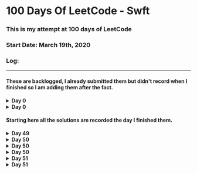 # 100 Days Of LeetCode - Swft

### This is my attempt at 100 days of LeetCode
### Start Date: March 19th, 2020

### Log:
- - - -  

#### These are backlogged, I already submitted them but didn't record when I finished so I am adding them after the fact. 

<!---->
<details>
<summary><b>Day 0</b></summary>

1. [1_two_sum](https://github.com/wongandydev/DaysOfSwiftLeetCode/blob/master/Algorithms/1_two_sum.swift)
![](promptScreenshots/1_two_sum.png)

</details>

<!---->

<details>
<summary><b>Day 0</b></summary>

1. [2_add_two_numbers](https://github.com/wongandydev/DaysOfSwiftLeetCode/blob/master/Algorithms/2_add_two_numbers.swift)

![](promptScreenshots/2_add_two_numbers.png)

</details>

<!---->

#### Starting here all the solutions are recorded the day I finished them.

<!---->
<details>
<summary><b>Day 49</b></summary>

1. [83_remove_duplicates_from_sorted_list](https://github.com/wongandydev/DaysOfSwiftLeetCode/blob/master/Algorithms/83_remove_duplicates_from_sorted_list.swift)

![](promptScreenshots/83_remove_duplicates_from_sorted_list.png)

</details>

<!---->

<details>
<summary><b>Day 50</b></summary>

1. [100_same_tree](https://github.com/wongandydev/DaysOfSwiftLeetCode/blob/master/Algorithms/100_same_tree.swift)

![](promptScreenshots/100_same_tree.png)

</details>

<!---->

<details>
<summary><b>Day 50</b></summary>

1. [88_merge_sorted_array](https://github.com/wongandydev/DaysOfSwiftLeetCode/blob/master/Algorithms/88_merge_sorted_array.swift)

![](promptScreenshots/88_merge_sorted_array.png)

</details>

<!---->

<details>
<summary><b>Day 50</b></summary>

1. [61_rotate_list](https://github.com/wongandydev/DaysOfSwiftLeetCode/blob/master/Algorithms/61_rotate_list.swift)

![](promptScreenshots/61_rotate_list.png)

</details>

<!---->

<details>
<summary><b>Day 51</b></summary>

1. [107_binary_tree_level_order_traversal_II](https://github.com/wongandydev/DaysOfSwiftLeetCode/blob/master/Algorithms/107_binary_tree_level_order_traversal_II.swift)

![](promptScreenshots/107_binary_tree_level_order_traversal_II.png)

</details>

<!---->

<details>
<summary><b>Day 51</b></summary>

1. [75_sort_colors](https://github.com/wongandydev/DaysOfSwiftLeetCode/blob/master/Algorithms/75_sort_colors.swift)

![](promptScreenshots/75_sort_colors.png)

</details>